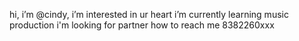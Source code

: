 hi, i’m @cindy, i’m interested in ur heart
i’m currently learning music production
i'm looking for partner
how to reach me 8382260xxx

<!---
kalienatrash/kalienatrash is a ✨ special ✨ repository because its `README.md` (this file) appears on your GitHub profile.
You can click the Preview link to take a look at your changes.
--->
